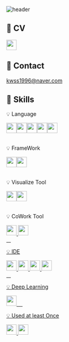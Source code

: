 ![header](https://capsule-render.vercel.app/api?type=soft&color=000000&height=200&text=Welcome&desc=Minjung%20Kim's%20GitHub%20Profile&descAlign=60&descSize=23&&descAlignY=71&fontAlign=50&fontColor=967BDC)
## 📝&nbsp;CV

<a href="#" target="_blank"><img src="https://img.shields.io/badge/Notion-000000?style=flat-square&logo=Notion&logoColor=white" style="height:27px;"/></a>
## 📧&nbsp;Contact
kwss1996@naver.com
## 🔧&nbsp;Skills
<p>💡 Language</p>
<div style="display:flex;">
<a href="#" target="_blank"><img src="https://img.shields.io/badge/Python-3776AB?style=flat-square&logo=Python&logoColor=white" style="height:27px;"/></a>
<a href="#" target="_blank"><img src="https://img.shields.io/badge/R-276DC3?style=flat-square&logo=R&logoColor=white" style="height:27px;"/></a>
<a href="#" target="_blank"><img src="https://img.shields.io/badge/JavaScript-F7DF1E?style=flat-square&logo=JavaScript&logoColor=white" style="height:27px;"/></a>
<a href="#" target="_blank"><img src="https://img.shields.io/badge/Sass-CC6699?style=flat-square&logo=Sass&logoColor=white" style="height:27px;"/></a>
<a href="#" target="_blank"><img src="https://img.shields.io/badge/HTML5-E34F26?style=flat-square&logo=HTML5&logoColor=white" style="height:27px;"/></a>
</div>
&nbsp;
&nbsp;
<p>💡 FrameWork</p>
<div style="display:flex;">
<a href="#" target="_blank"><img src="https://img.shields.io/badge/Vue.js-4FC08D?style=flat-square&logo=Vue.js&logoColor=white" style="height:27px;"/></a>
<a href="#" target="_blank"><img src="https://img.shields.io/badge/Vuetify-1867C0?style=flat-square&logo=Vuetify&logoColor=white" style="height:27px;"/></a>
</div>
&nbsp;
&nbsp;
<p>💡 Visualize Tool</p>
<div style="display:flex;">
<a href="#" target="_blank"><img src="https://img.shields.io/badge/Tableau-E97627?style=flat-square&logo=Tableau&logoColor=white" style="height:27px;"/>
<a href="#" target="_blank"><img src="https://img.shields.io/badge/Qgis-589632?style=flat-square&logo=Qgis&logoColor=white" style="height:27px;"/></a></div>
&nbsp;
&nbsp;
<p>💡 CoWork Tool</p>
<div>
<a href="#" target="_blank"><img src="https://img.shields.io/badge/Figma-F24E1E?style=flat-square&logo=Figma&logoColor=white" style="height:27px;"/>
<a href="#" target="_blank"><img src="https://img.shields.io/badge/Slack-4A154B?style=flat-square&logo=Slack&logoColor=white" style="height:27px;"/>
</div>
&nbsp;
&nbsp;
<p>💡 IDE</p>
<div>
<a href="#" target="_blank"><img src="https://img.shields.io/badge/Jupyter-F37626?style=flat-square&logo=Jupyter&logoColor=white" style="height:27px;"/>
<a href="#" target="_blank"><img src="https://img.shields.io/badge/GoogleColab-F9AB00?style=flat-square&logo=GoogleColab&logoColor=white" style="height:27px;"/>
<a href="#" target="_blank"><img src="https://img.shields.io/badge/VisualStudioCode-007ACC?style=flat-square&logo=VisualStudioCode&logoColor=white" style="height:27px;"/>
<a href="#" target="_blank"><img src="https://img.shields.io/badge/RStudio-75AADB?style=flat-square&logo=RStudio&logoColor=white" style="height:27px;"/>
</div>
&nbsp;
&nbsp;
<p>💡 Deep Learning</p>
<a href="#" target="_blank"><img src="https://img.shields.io/badge/TensorFlow-FF6F00?style=flat-square&logo=TensorFlow&logoColor=white" style="height:27px;"/>
&nbsp;
&nbsp;
<p>💡 Used at least Once</p>
<div>
<a href="#" target="_blank"><img src="https://img.shields.io/badge/GitLab-FC6D26?style=flat-square&logo=GitLab&logoColor=white" style="height:27px;"/>
<a href="#" target="_blank"><img src="https://img.shields.io/badge/SpringBoot-6DB33F?style=flat-square&logo=SpringBoot&logoColor=white" style="height:27px;"/>
</div>
